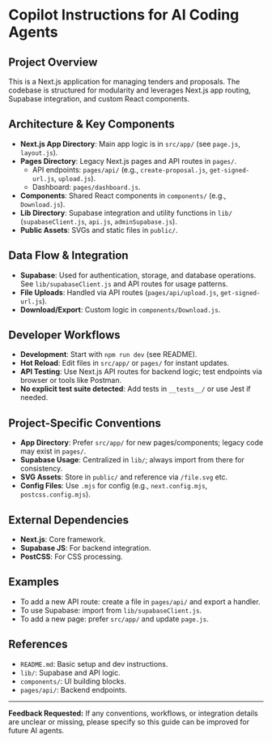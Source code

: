 # Copilot Instructions for AI Coding Agents

## Project Overview
This is a Next.js application for managing tenders and proposals. The codebase is structured for modularity and leverages Next.js app routing, Supabase integration, and custom React components.

## Architecture & Key Components
- **Next.js App Directory**: Main app logic is in `src/app/` (see `page.js`, `layout.js`).
- **Pages Directory**: Legacy Next.js pages and API routes in `pages/`.
  - API endpoints: `pages/api/` (e.g., `create-proposal.js`, `get-signed-url.js`, `upload.js`).
  - Dashboard: `pages/dashboard.js`.
- **Components**: Shared React components in `components/` (e.g., `Download.js`).
- **Lib Directory**: Supabase integration and utility functions in `lib/` (`supabaseClient.js`, `api.js`, `adminSupabase.js`).
- **Public Assets**: SVGs and static files in `public/`.

## Data Flow & Integration
- **Supabase**: Used for authentication, storage, and database operations. See `lib/supabaseClient.js` and API routes for usage patterns.
- **File Uploads**: Handled via API routes (`pages/api/upload.js`, `get-signed-url.js`).
- **Download/Export**: Custom logic in `components/Download.js`.

## Developer Workflows
- **Development**: Start with `npm run dev` (see README).
- **Hot Reload**: Edit files in `src/app/` or `pages/` for instant updates.
- **API Testing**: Use Next.js API routes for backend logic; test endpoints via browser or tools like Postman.
- **No explicit test suite detected**: Add tests in `__tests__/` or use Jest if needed.

## Project-Specific Conventions
- **App Directory**: Prefer `src/app/` for new pages/components; legacy code may exist in `pages/`.
- **Supabase Usage**: Centralized in `lib/`; always import from there for consistency.
- **SVG Assets**: Store in `public/` and reference via `/file.svg` etc.
- **Config Files**: Use `.mjs` for config (e.g., `next.config.mjs`, `postcss.config.mjs`).

## External Dependencies
- **Next.js**: Core framework.
- **Supabase JS**: For backend integration.
- **PostCSS**: For CSS processing.

## Examples
- To add a new API route: create a file in `pages/api/` and export a handler.
- To use Supabase: import from `lib/supabaseClient.js`.
- To add a new page: prefer `src/app/` and update `page.js`.

## References
- `README.md`: Basic setup and dev instructions.
- `lib/`: Supabase and API logic.
- `components/`: UI building blocks.
- `pages/api/`: Backend endpoints.

---

**Feedback Requested:**
If any conventions, workflows, or integration details are unclear or missing, please specify so this guide can be improved for future AI agents.
